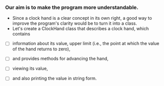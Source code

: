### Our aim is to make the program more understandable.


- Since a clock hand is a clear concept in its own right, a good way to improve the program's clarity would be to turn it into a class.
- Let's create a ClockHand class that describes a clock hand, which contains
* [ ]  information about its value, upper limit (i.e., the point at which the value of the hand returns to zero),
* [ ]   and provides methods for advancing the hand,
* [ ]    viewing its value,
* [ ]    and also printing the value in string form.


